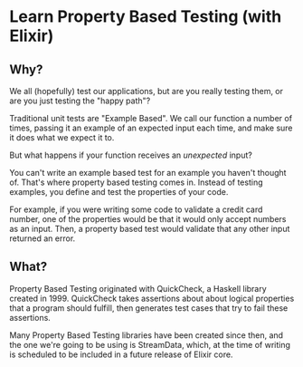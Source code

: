 # Learn Property Based Testing (with Elixir)

## Why?

We all (hopefully) test our applications, but are you really testing them, or are you just testing the "happy path"?

Traditional unit tests are "Example Based". We call our function a number of times, passing it an example of an expected input each time, and make sure it does what we expect it to.

But what happens if your function receives an _unexpected_ input?

You can't write an example based test for an example you haven't thought of. That's where property based testing comes in. Instead of testing examples, you define and test the properties of your code.

For example, if you were writing some code to validate a credit card number, one of the properties would be that it would only accept numbers as an input. Then, a property based test would validate that any other input returned an error.

## What?

Property Based Testing originated with QuickCheck, a Haskell library created in 1999. QuickCheck takes assertions about about logical properties that a program should fulfill, then generates test cases that try to fail these assertions.

Many Property Based Testing libraries have been created since then, and the one we're going to be using is StreamData, which, at the time of writing is scheduled to be included in a future release of Elixir core.
